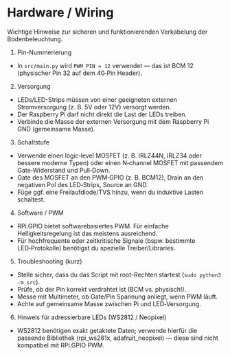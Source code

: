 # Hardware / Wiring

Wichtige Hinweise zur sicheren und funktionierenden Verkabelung der Bodenbeleuchtung.

1) Pin-Nummerierung
- In `src/main.py` wird `PWM_PIN = 12` verwendet — das ist BCM 12 (physischer Pin 32 auf dem 40‑Pin Header).

2) Versorgung
- LEDs/LED-Strips müssen von einer geeigneten externen Stromversorgung (z. B. 5V oder 12V) versorgt werden.
- Der Raspberry Pi darf nicht direkt die Last der LEDs treiben.
- Verbinde die Masse der externen Versorgung mit dem Raspberry Pi GND (gemeinsame Masse).

3) Schaltstufe
- Verwende einen logic‑level MOSFET (z. B. IRLZ44N, IRLZ34 oder bessere moderne Typen) oder einen N‑channel MOSFET mit passendem Gate‑Widerstand und Pull‑Down.
- Gate des MOSFET an den PWM‑GPIO (z. B. BCM12), Drain an den negativen Pol des LED‑Strips, Source an GND.
- Füge ggf. eine Freilaufdiode/TVS hinzu, wenn du induktive Lasten schaltest.

4) Software / PWM
- RPi.GPIO bietet softwarebasiertes PWM. Für einfache Helligkeitsregelung ist das meistens ausreichend.
- Für hochfrequente oder zeitkritische Signale (bspw. bestimmte LED‑Protokolle) benötigst du spezielle Treiber/Libraries.

5) Troubleshooting (kurz)
- Stelle sicher, dass du das Script mit root-Rechten startest (`sudo python3 -m src`).
- Prüfe, ob der Pin korrekt verdrahtet ist (BCM vs. physisch!).
- Messe mit Multimeter, ob Gate/Pin Spannung anliegt, wenn PWM läuft.
- Achte auf gemeinsame Masse zwischen Pi und LED‑Versorgung.

6) Hinweis für adressierbare LEDs (WS2812 / Neopixel)
- WS2812 benötigen exakt getaktete Daten; verwende hierfür die passende Bibliothek (rpi_ws281x, adafruit_neopixel) — diese sind nicht kompatibel mit RPi.GPIO PWM.
